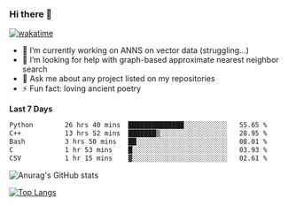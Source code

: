 ### Hi there 👋

[![wakatime](https://wakatime.com/badge/user/8906da98-c623-4aff-ac00-99cb42e09b38.svg)](https://wakatime.com/@8906da98-c623-4aff-ac00-99cb42e09b38)

- 🔭 I’m currently working on ANNS on vector data (struggling...)
- 🤔 I’m looking for help with graph-based approximate nearest neighbor search
- 💬 Ask me about any project listed on my repositories
- ⚡ Fun fact: loving ancient poetry


**Last 7 Days**
<!--START_SECTION:waka-->

```txt
Python        26 hrs 40 mins  ██████████████░░░░░░░░░░░   55.65 %
C++           13 hrs 52 mins  ███████▒░░░░░░░░░░░░░░░░░   28.95 %
Bash          3 hrs 50 mins   ██░░░░░░░░░░░░░░░░░░░░░░░   08.01 %
C             1 hr 53 mins    █░░░░░░░░░░░░░░░░░░░░░░░░   03.93 %
CSV           1 hr 15 mins    ▓░░░░░░░░░░░░░░░░░░░░░░░░   02.61 %
```

<!--END_SECTION:waka-->

![Anurag's GitHub stats](https://github-readme-stats.vercel.app/api?username=matchyc&count_private=true&show_icons=true&theme=vue)

[![Top Langs](https://github-readme-stats.vercel.app/api/top-langs/?username=matchyc&langs_count=4&&hide=perl,raku,html,javascript,shell,roff,prolog)](https://github.com/anuraghazra/github-readme-stats)
